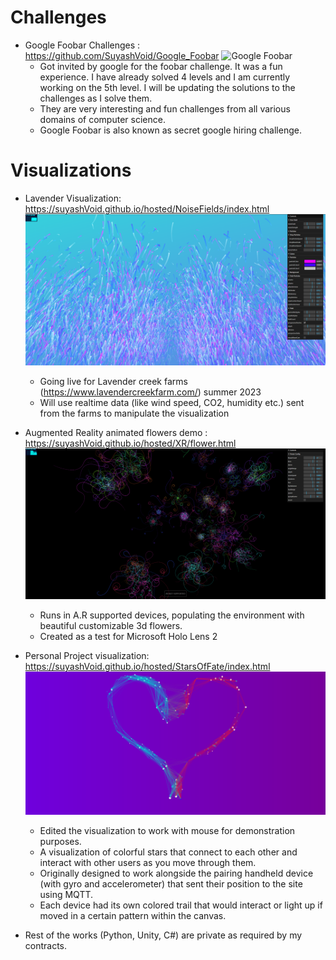 # Challenges
- Google Foobar Challenges : https://github.com/SuyashVoid/Google_Foobar
![Google Foobar](home/res/images/foobarTitle.pngraw=true "Foobar") 
   - Got invited by google for the foobar challenge. It was a fun experience. I have already solved 4 levels and I am currently working on the 5th level. I will be updating the solutions to the challenges as I solve them.
   - They are very interesting and fun challenges from all various domains of computer science.
   - Google Foobar is also known as secret google hiring challenge.

# Visualizations

- Lavender Visualization: https://suyashVoid.github.io/hosted/NoiseFields/index.html 
![Lavender snapshot](home/res/images/lavender.png?raw=true "Lavender") 
   - Going live for Lavender creek farms (https://www.lavendercreekfarm.com/) summer 2023  
   - Will use realtime data (like wind speed, CO2, humidity etc.) sent from the farms to manipulate the visualization
    
- Augmented Reality animated flowers demo : https://suyashVoid.github.io/hosted/XR/flower.html  
![AR Flowers](home/res/images/ARFlowers.png?raw=true "AR Flowers") 
   - Runs in A.R supported devices, populating the environment with beautiful customizable 3d flowers.   
   - Created as a test for Microsoft Holo Lens 2     

- Personal Project visualization: https://suyashVoid.github.io/hosted/StarsOfFate/index.html  
![Stars of Fate](home/res/images/starsOfFate.png?raw=true "Stars of Fate") 
   - Edited the visualization to work with mouse for demonstration purposes.   
   - A visualization of colorful stars that connect to each other and interact with other users as you move through them.  
   - Originally designed to work alongside the pairing handheld device (with gyro and accelerometer) that sent their position to the site using MQTT.  
   - Each device had its own colored trail that would interact or light up if moved in a certain pattern within the canvas.  
   
- Rest of the works (Python, Unity, C#) are private as required by my contracts.
